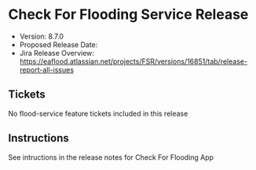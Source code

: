 # Check For Flooding Service Release

* Version: 8.7.0
* Proposed Release Date: 
* Jira Release Overview: https://eaflood.atlassian.net/projects/FSR/versions/16851/tab/release-report-all-issues

## Tickets


  No flood-service feature tickets included in this release


## Instructions

See intructions in the release notes for Check For Flooding App
